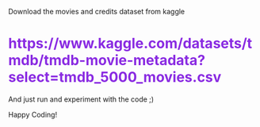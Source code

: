 Download the movies and credits dataset from kaggle

<h1 style="color:blueviolet">https://www.kaggle.com/datasets/tmdb/tmdb-movie-metadata?select=tmdb_5000_movies.csv</h1>

And just run and experiment with the code ;)

Happy Coding!
